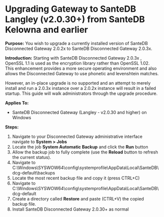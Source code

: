 # Upgrading Gateway to SanteDB Langley \(v2.0.30+\) from SanteDB Kelowna and earlier

**Purpose:** You wish to upgrade a currently installed version of SanteDB Disconnected Gateway 2.0.2x to SanteDB Disconnected Gateway 2.0.3x.

**Introduction:** Starting with SanteDB Disconnected Gateway 2.0.3x , OpenSSL 1.1 is used as the encryption library rather than OpenSSL 1.02. This enhancement provides a more secure operating environment and also allows the Disconnected Gateway to use phonetic and levenshtein matches.

However, an in-place upgrade is no supported and an attempt to merely install and run a 2.0.3x instance over a 2.0.2x instance will result in a failed startup. This guide will walk administrators through the upgrade procedure.

**Applies To:**

* SanteDB Disconnected Gateway \(Langley - v2.0.30 and higher\) on Windows

**Steps:**

1. Navigate to your Disconnected Gateway administrative interface navigate to **System &gt; Jobs**
2. Locate the job **System Automatic Backup** and click the **Run** button
3. Allow the backup job to fully complete \(use the **Reload** button to refresh the current status\).
4. Navigate to C:\Windows\SYSWOW64\config\systemprofile\AppData\Local\SanteDB\dcg-default\backups
5. Locate the most recent backup file and copy it \(press CTRL+C\)
6. Navigate to C:\Windows\SYSWOW64\config\systemprofile\AppData\Local\SanteDB\dcg-default 
7. Create a directory called **Restore** and paste \(CTRL+V\) the copied backup file.
8. Install SanteDB Disconnected Gateway 2.0.30+ as normal

